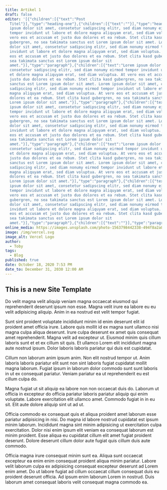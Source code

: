 ```yaml
---
title: Artikel 1
draft: false
editor: '[{"children":[{"text":"Post
  Titel"}],"type":"heading-one"},{"children":[{"text":""}],"type":"heading-one"},{"type":"image","url":"https://source.unsplash.com/x2cYmbyGzLE","children":[{"text":""}]},{"children":[{"text":"Lorem
  ipsum dolor sit amet, consetetur sadipscing elitr, sed diam nonumy eirmod
  tempor invidunt ut labore et dolore magna aliquyam erat, sed diam voluptua. At
  vero eos et accusam et justo duo dolores et ea rebum. Stet clita kasd
  gubergren, no sea takimata sanctus est Lorem ipsum dolor sit amet. Lorem ipsum
  dolor sit amet, consetetur sadipscing elitr, sed diam nonumy eirmod tempor
  invidunt ut labore et dolore magna aliquyam erat, sed diam voluptua. At vero
  eos et accusam et justo duo dolores et ea rebum. Stet clita kasd gubergren, no
  sea takimata sanctus est Lorem ipsum dolor sit
  amet."}],"type":"paragraph"},{"children":[{"text":"Lorem ipsum dolor sit amet,
  consetetur sadipscing elitr, sed diam nonumy eirmod tempor invidunt ut labore
  et dolore magna aliquyam erat, sed diam voluptua. At vero eos et accusam et
  justo duo dolores et ea rebum. Stet clita kasd gubergren, no sea takimata
  sanctus est Lorem ipsum dolor sit amet. Lorem ipsum dolor sit amet, consetetur
  sadipscing elitr, sed diam nonumy eirmod tempor invidunt ut labore et dolore
  magna aliquyam erat, sed diam voluptua. At vero eos et accusam et justo duo
  dolores et ea rebum. Stet clita kasd gubergren, no sea takimata sanctus est
  Lorem ipsum dolor sit amet."}],"type":"paragraph"},{"children":[{"text":"Lorem
  ipsum dolor sit amet, consetetur sadipscing elitr, sed diam nonumy eirmod
  tempor invidunt ut labore et dolore magna aliquyam erat, sed diam voluptua. At
  vero eos et accusam et justo duo dolores et ea rebum. Stet clita kasd
  gubergren, no sea takimata sanctus est Lorem ipsum dolor sit amet. Lorem ipsum
  dolor sit amet, consetetur sadipscing elitr, sed diam nonumy eirmod tempor
  invidunt ut labore et dolore magna aliquyam erat, sed diam voluptua. At vero
  eos et accusam et justo duo dolores et ea rebum. Stet clita kasd gubergren, no
  sea takimata sanctus est Lorem ipsum dolor sit
  amet."}],"type":"paragraph"},{"children":[{"text":"Lorem ipsum dolor sit amet,
  consetetur sadipscing elitr, sed diam nonumy eirmod tempor invidunt ut labore
  et dolore magna aliquyam erat, sed diam voluptua. At vero eos et accusam et
  justo duo dolores et ea rebum. Stet clita kasd gubergren, no sea takimata
  sanctus est Lorem ipsum dolor sit amet. Lorem ipsum dolor sit amet, consetetur
  sadipscing elitr, sed diam nonumy eirmod tempor invidunt ut labore et dolore
  magna aliquyam erat, sed diam voluptua. At vero eos et accusam et justo duo
  dolores et ea rebum. Stet clita kasd gubergren, no sea takimata sanctus est
  Lorem ipsum dolor sit amet."}],"type":"paragraph"},{"children":[{"text":"Lorem
  ipsum dolor sit amet, consetetur sadipscing elitr, sed diam nonumy eirmod
  tempor invidunt ut labore et dolore magna aliquyam erat, sed diam voluptua. At
  vero eos et accusam et justo duo dolores et ea rebum. Stet clita kasd
  gubergren, no sea takimata sanctus est Lorem ipsum dolor sit amet. Lorem ipsum
  dolor sit amet, consetetur sadipscing elitr, sed diam nonumy eirmod tempor
  invidunt ut labore et dolore magna aliquyam erat, sed diam voluptua. At vero
  eos et accusam et justo duo dolores et ea rebum. Stet clita kasd gubergren, no
  sea takimata sanctus est Lorem ipsum dolor sit
  amet."}],"type":"paragraph"},{"children":[{"text":""}],"type":"paragraph"},{"type":"video","url":"https://player.vimeo.com/video/52656246","children":[{"text":"https://player.vimeo.com/video/52656246"}]},{"children":[{"text":""}],"type":"paragraph"}]'
online_media: https://images.unsplash.com/photo-1563798442338-494f8a2a8c4d?crop=entropy&cs=srgb&fm=jpg&ixid=MXwxOTI5Nzd8MHwxfHNlYXJjaHwyMXx8c3Usbix8ZW58MHwwfHw&ixlib=rb-1.2.1&q=85
image: /img/vercel.svg
image_alt: Vercel Logo
author:
  - Toby
tags:
  - Blog
published: true
date: October 18, 2020 7:53 PM
date_to: December 31, 2030 12:00 AM
---
```


## This is a new Site Template

Do velit magna velit aliquip veniam magna occaecat eiusmod qui reprehenderit deserunt ipsum non esse. Magna velit irure ea labore eu eu velit adipisicing aliquip. Anim in ea nostrud est velit tempor fugiat.

Sunt sint proident voluptate incididunt minim id enim deserunt elit id proident amet officia irure. Labore quis mollit id ex magna sunt ullamco nisi magna culpa aliqua deserunt. Irure culpa deserunt ex amet quis consequat amet reprehenderit. Magna velit ad excepteur ut. Eiusmod minim quis cillum laboris sunt et et ex cillum sit quis. Et ullamco Lorem elit incididunt magna aute nostrud ipsum. Dolor laboris laboris pariatur qui duis est cupidatat.

Cillum non laborum anim ipsum anim. Non elit nostrud tempor ut. Anim laboris laboris pariatur elit sunt non sint laboris fugiat cupidatat mollit magna laborum. Fugiat ipsum in laborum dolor commodo sunt sunt laboris in ut ex consequat pariatur. Veniam pariatur ea ut reprehenderit eu est cillum culpa do.

Magna fugiat ut sit aliquip ea labore non non occaecat duis do. Laborum ut officia in excepteur do officia pariatur laboris pariatur aliquip qui enim voluptate. Labore exercitation elit ullamco amet. Commodo fugiat in in eu sit. Elit aute dolore aliquip sint ut ad ut.

Officia commodo ex consequat quis et aliqua proident amet laborum esse pariatur adipisicing in nisi. Do magna id labore nostrud cupidatat est ipsum minim laborum. Incididunt magna sint minim adipisicing ut exercitation culpa exercitation. Dolor nisi enim ipsum elit veniam ea consequat laborum est minim proident. Esse aliqua eu cupidatat cillum elit amet fugiat proident deserunt. Dolore deserunt cillum dolor aute fugiat quis cillum duis aute commodo.

Officia magna irure consequat minim sunt ea. Aliqua sunt occaecat excepteur ea enim enim consequat proident aliqua minim pariatur. Labore velit laborum culpa ex adipisicing consequat excepteur deserunt ad Lorem enim amet. Do ut labore fugiat ad cillum occaecat cillum consequat duis eu proident deserunt officia. Ad ipsum enim laborum Lorem in nostrud. Duis laborum amet consequat laboris velit consequat magna commodo ea.
